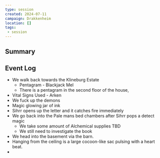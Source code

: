 ```yaml
---
type: session
created: 2024-07-11
campaign: Drakkenheim
location: []
tags:
 - session
---
```



## Summary

## Event Log

- We walk back towards the Klineburg Estate
	- Pentagram - Blackjack Mel
	- There is a pentagram in the second floor of the house, 
- Vital Signs Used - Arken
- We fuck up the demons
- Magic glowing jar of ink
- Sihrr opens up the letter and it catches fire immediately
- We go back into the Pale mans bed chambers after Sihrr pops a detect magic
	- We take some amount of Alchemical supplies TBD
	- We still need to investigate the book
- We head into the basement via the barn.
- Hanging from the ceiling is a large cocoon-like sac pulsing with a heart beat.
- 

